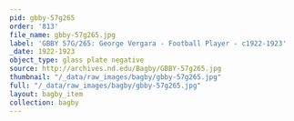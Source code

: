 ```yaml
---
pid: gbby-57g265
order: '813'
file_name: gbby-57g265.jpg
label: 'GBBY 57G/265: George Vergara - Football Player - c1922-1923'
_date: 1922-1923
object_type: glass plate negative
source: http://archives.nd.edu/Bagby/GBBY-57g265.jpg
thumbnail: "/_data/raw_images/bagby/gbby-57g265.jpg"
full: "/_data/raw_images/bagby/gbby-57g265.jpg"
layout: bagby_item
collection: bagby
---
```

